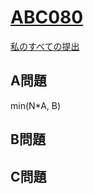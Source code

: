 # [ABC080](https://beta.atcoder.jp/contests/abc080)  
[私のすべての提出](https://beta.atcoder.jp/contests/abc080/submissions?f.Task=&f.Language=&f.Status=&f.User=tokizo)  
  
## A問題  
min(N*A, B)

## B問題  

## C問題  
